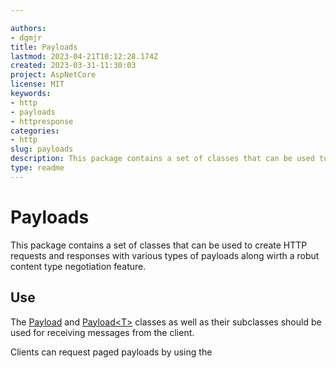 ```yaml
---

authors:
- dgmjr
title: Payloads
lastmod: 2023-04-21T10:12:28.174Z
created: 2023-03-31-11:30:03
project: AspNetCore
license: MIT
keywords:
- http
- payloads
- httpresponse
categories:
- http
slug: payloads
description: This package contains a set of classes that can be used to create HTTP requests and responses with various types of payloads along wirth a robut content type negotiation feature.
type: readme
---
```


# Payloads

This package contains a set of classes that can be used to create HTTP requests and responses with various types of payloads along wirth a robut content type negotiation feature.

## Use

The [Payload](https://github.com/dgmjr-io/Dgmjr.AspNetCore/blob/main/src/Payloads/Payload.cs) and [Payload&lt;T&gt;](https://github.com/dgmjr-io/Dgmjr.AspNetCore/blob/main/src/Payloads/Payload%7BT%7D.cs) classes as well as their subclasses should be used for receiving messages from the client.

Clients can request paged payloads by using the
